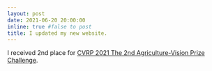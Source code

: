 ```yaml
---
layout: post
date: 2021-06-20 20:00:00
inline: true #false to post
title: I updated my new website.
---
```


I received 2nd place for [CVRP 2021 The 2nd Agriculture-Vision Prize Challenge](https://www.agriculture-vision.com/).  
